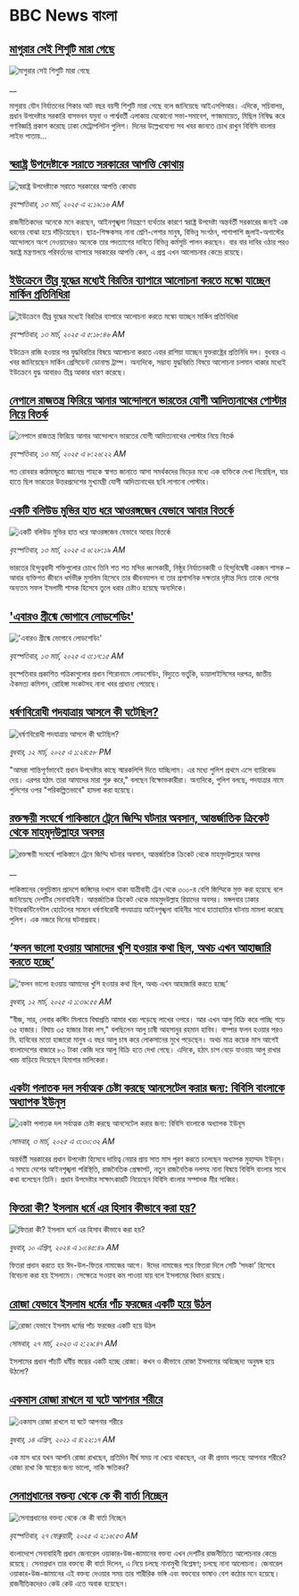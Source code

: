 # BBC News বাংলা## [মাগুরার সেই শিশুটি মারা গেছে](https://www.bbc.co.uk/bengali/live/c5yx20rrk5xt?at_campaign=githubrss)![মাগুরার সেই শিশুটি মারা গেছে](https://ichef.bbci.co.uk/ace/standard/240/cpsprodpb/ee43/live/4397c360-ffce-11ef-8c3d-b7dcc7510cb1.jpg)__মাগুরায় যৌন নির্যাতনের শিকার আট বছর বয়সী শিশুটি মারা গেছে বলে জানিয়েছে আইএসপিআর। এদিকে, সচিবালয়, প্রধান উপদেষ্টার সরকারি বাসভবন যমুনা ও পার্শ্ববর্তী এলাকায় যেকোনো সভা-সমাবেশ, গণজমায়েত, মিছিল নিষিদ্ধ করে গণবিজ্ঞপ্তি প্রকাশ করেছে ঢাকা মেট্রোপলিটন পুলিশ। দিনের উল্লেখযোগ্য সব খবর জানতে চোখ রাখুন বিবিসি বাংলার লাইভ পাতায়...## [স্বরাষ্ট্র উপদেষ্টাকে সরাতে সরকারের আপত্তি কোথায়](https://www.bbc.com/bengali/articles/cx2rgyj8731o?at_campaign=githubrss)![স্বরাষ্ট্র উপদেষ্টাকে সরাতে সরকারের আপত্তি কোথায়](https://ichef.bbci.co.uk/ace/standard/240/cpsprodpb/7f62/live/dfc7ae80-ff65-11ef-9c50-1fc1966647c9.jpg)_বৃহস্পতিবার, ১৩ মার্চ, ২০২৫ এ ২:১৯:১৬ AM_রাজনীতিকদের অনেকে মনে করছেন, আইনশৃঙ্খলা নিয়ন্ত্রণে ব্যর্থতার কারণে স্বরাষ্ট্র উপদেষ্টা অন্তর্বর্তী সরকারের জন্যই এক ধরনের বোঝা হয়ে দাঁড়িয়েছেন। ছাত্র-শিক্ষকসহ নানা শ্রেণি-পেশার মানুষ, বিভিন্ন সংগঠন, পাশাপাশি জুলাই-অগাস্টের আন্দোলনে অংশ নেওয়াদেরও অনেকে তার পদত্যাগের দাবিতে বিভিন্ন কর্মসূচি পালন করছেন। বার বার দাবির ওঠার পরও স্বরাষ্ট্র মন্ত্রণালয়ে পরিবর্তনের ব্যাপারে সরকারের আপত্তি কেন, এ প্রশ্ন এখন আলোচনার কেন্দ্রে রয়েছে।## [ইউক্রেনে তীব্র যুদ্ধের মধ্যেই বিরতির ব্যাপারে আলোচনা করতে মস্কো যাচ্ছেন মার্কিন প্রতিনিধিরা](https://www.bbc.com/bengali/articles/c3rn1p8zgedo?at_campaign=githubrss)![ইউক্রেনে তীব্র যুদ্ধের মধ্যেই বিরতির ব্যাপারে আলোচনা করতে মস্কো যাচ্ছেন মার্কিন প্রতিনিধিরা](https://ichef.bbci.co.uk/ace/standard/240/cpsprodpb/ab1c/live/d0e6a710-ffc2-11ef-8c3d-b7dcc7510cb1.jpg)_বৃহস্পতিবার, ১৩ মার্চ, ২০২৫ এ ৫:১৮:৪৬ AM_ইউক্রেন রাজি হওয়ার পর যুদ্ধবিরতির বিষয়ে আলোচনা করতে এবার রাশিয়া যাচ্ছেন যুক্তরাষ্ট্রের প্রতিনিধি দল। বুধবার এ খবর জানিয়েছেন মার্কিন প্রেসিডেন্ট ডোনাল্ড ট্রাম্প। অন্যদিকে, সম্ভাব্য যুদ্ধবিরতি বিষয়ে আলোচনা চলমান থাকার মধ্যেই ইউক্রেনে যুদ্ধ আবারও তীব্র আকার ধারণ করেছে।## [নেপালে রাজতন্ত্র ফিরিয়ে আনার আন্দোলনে ভারতের যোগী আদিত্যনাথের পোস্টার নিয়ে বিতর্ক](https://www.bbc.com/bengali/articles/czdngz21600o?at_campaign=githubrss)![নেপালে রাজতন্ত্র ফিরিয়ে আনার আন্দোলনে ভারতের যোগী আদিত্যনাথের পোস্টার নিয়ে বিতর্ক](https://ichef.bbci.co.uk/ace/standard/240/cpsprodpb/c51b/live/2baf1be0-ff1f-11ef-b50e-9d086302645f.jpg)_বৃহস্পতিবার, ১৩ মার্চ, ২০২৫ এ ৮:২৬:২২ AM_গত রোববার কাঠমান্ডুতে জ্ঞানেন্দ্র শাহকে স্বাগত জানাতে আসা সমর্থকদের ভিড়ের মধ্যে এক ব্যক্তিকে দেখা গিয়েছিল, যার হাতে ছিল ভারতের উত্তরপ্রদেশের মুখ্যমন্ত্রী যোগী আদিত্যনাথের ছবি লাগানো পোস্টার।## [একটি বলিউড মুভির হাত ধরে আওরঙ্গজেব যেভাবে আবার বিতর্কে](https://www.bbc.com/bengali/articles/c3d8nggdn98o?at_campaign=githubrss)![একটি বলিউড মুভির হাত ধরে আওরঙ্গজেব যেভাবে আবার বিতর্কে](https://ichef.bbci.co.uk/ace/standard/240/cpsprodpb/9a57/live/f1842750-fde6-11ef-a8b1-950887ddc6e5.png)_বৃহস্পতিবার, ১৩ মার্চ, ২০২৫ এ ৬:২৮:১৯ AM_ভারতের হিন্দুত্ববাদী শক্তিগুলোর চোখে তিনি শত শত মন্দির ধ্বংসকারী, নিষ্ঠুর নির্যাতনকারী ও হিন্দুবিদ্বেষী একজন শাসক – আবার ব্যক্তিগত জীবনে ধর্মভীরু মুসলিম হিসেবে তার জীবনযাপন বা তার প্রশাসনিক দক্ষতার দৃষ্টান্ত দিয়ে তাকে দেশের অন্যতম সফল ইসলামী শাসক হিসেবে তুলে ধরার চেষ্টাও হয়েছে অন্যদিকে।## ['এবারও গ্রীষ্মে ভোগাবে লোডশেডিং'](https://www.bbc.com/bengali/articles/ckgykymknnro?at_campaign=githubrss)!['এবারও গ্রীষ্মে ভোগাবে লোডশেডিং'](https://ichef.bbci.co.uk/ace/standard/240/cpsprodpb/bcfd/live/efa56ec0-ffb3-11ef-8016-af2c5a0756a9.jpg)_বৃহস্পতিবার, ১৩ মার্চ, ২০২৫ এ ৩:১৭:১৫ AM_বৃহস্পতিবার প্রকাশিত পত্রিকাগুলোর প্রধান শিরোনামে লোডশেডিং, বিদ্যুতে ভর্তুকি, ডায়ালাইসিসের দরপত্র, জাতীয়  ঐকমত্য কমিশন, রোহিঙ্গা সংকটসহ নানা খবর প্রাধান্য পেয়েছে।## [ধর্ষণবিরোধী পদযাত্রায় আসলে কী ঘটেছিল?](https://www.bbc.com/bengali/articles/cyvegd7venvo?at_campaign=githubrss)![ধর্ষণবিরোধী পদযাত্রায় আসলে কী ঘটেছিল?](https://ichef.bbci.co.uk/ace/standard/240/cpsprodpb/e4fc/live/dc582b10-ff35-11ef-8bc4-0f1da5ca8de4.jpg)_বুধবার, ১২ মার্চ, ২০২৫ এ ১:২৪:৫৮ PM_"আমরা শান্তিপূর্ণভাবেই প্রধান উপদেষ্টার কাছে স্মারকলিপি দিতে যাচ্ছিলাম। এর মধ্যে পুলিশ প্রথমে এসে ব্যারিকেড দেয়। এরপর হঠাৎ তারা আমাদের মারা শুরু করে," বলছেন বিক্ষোভকারীরা। অন্যদিকে, পুলিশ বলছে, পদযাত্রার নামে পুলিশের ওপর "পরিকল্পিতভাবে" হামলা করা হয়েছে।## [রক্তক্ষয়ী সংঘর্ষে পাকিস্তানে ট্রেনে জিম্মি ঘটনার অবসান, আন্তর্জাতিক ক্রিকেট থেকে মাহমুদউল্লাহর অবসর](https://www.bbc.co.uk/bengali/live/cj0q1g5zze4t?at_campaign=githubrss)![রক্তক্ষয়ী সংঘর্ষে পাকিস্তানে ট্রেনে জিম্মি ঘটনার অবসান, আন্তর্জাতিক ক্রিকেট থেকে মাহমুদউল্লাহর অবসর](https://ichef.bbci.co.uk/ace/standard/240/cpsprodpb/884c/live/ea414a40-ff62-11ef-b50e-9d086302645f.png)__পাকিস্তানের বেলুচিস্তান প্রদেশে জঙ্গিদের দখলে থাকা যাত্রীবাহী ট্রেন থেকে ৩০০-র বেশি জিম্মিকে মুক্ত করা হয়েছে বলে জানিয়েছে দেশটির সেনাবাহিনী। আন্তর্জাতিক ক্রিকেট থেকে মাহমুদউল্লাহ রিয়াদের অবসর। মঙ্গলবার ঢাকার ইন্টারকন্টিনেন্টাল হোটেলের সামনে ধর্ষণবিরোধী পদযাত্রায় আইনশৃঙ্খলা বাহিনীর সাথে হাতাহাতির ঘটনায় মামলা করেছে পুলিশ। এক নজরে দিনের ঘটনাপ্রবাহ।## [‘ফলন ভালো হওয়ায় আমাদের খুশি হওয়ার কথা ছিল, অথচ এখন আহাজারি করতে হচ্ছে’](https://www.bbc.com/bengali/articles/cn9v85dl3ryo?at_campaign=githubrss)![‘ফলন ভালো হওয়ায় আমাদের খুশি হওয়ার কথা ছিল, অথচ এখন আহাজারি করতে হচ্ছে’](https://ichef.bbci.co.uk/ace/standard/240/cpsprodpb/130b/live/e4e954d0-fe8f-11ef-b95e-dd2955f18f8f.jpg)_বুধবার, ১২ মার্চ, ২০২৫ এ ১:৩৯:৫৫ AM_"বীজ, সার, লেবার কস্টিং মিলায়ে বিঘাপ্রতি আমার খরচ পড়েছে লাখের ওপরে। আর এখন আলু বিক্রি করে পাচ্ছি গড়ে ৬৫ হাজার। বিঘায় ৩৫ হাজার টাকা লস," বলছিলেন আলু চাষী আহসানুর রহমান হাবিব। বাম্পার ফলন হওয়ার পরও মি. হাবিবের মতো হাজারো মানুষ এ বছর আলু চাষ করে লোকসানের মুখে পড়েছেন। অথচ মাত্র কয়েক মাস আগেই বাংলাদেশের বাজারে ৮০ টাকা কেজি দরে আলু বিক্রি হতে দেখা গেছে। এদিকে, হঠাৎ চাপ বেড়ে যাওয়ায় আলু রাখার খরচ বাড়িয়ে দিয়েছেন হিমাগার মালিকেরা।## [একটা পলাতক দল সর্বাত্মক চেষ্টা করছে আনসেটেল করার জন্য:  বিবিসি বাংলাকে অধ্যাপক ইউনূস ](https://www.bbc.com/bengali/articles/cn4yy9gr8dlo?at_campaign=githubrss)![একটা পলাতক দল সর্বাত্মক চেষ্টা করছে আনসেটেল করার জন্য:  বিবিসি বাংলাকে অধ্যাপক ইউনূস ](https://ichef.bbci.co.uk/ace/standard/240/cpsprodpb/62c1/live/00c95a20-f5bb-11ef-896e-d7e7fb1719a4.jpg)_সোমবার, ৩ মার্চ, ২০২৫ এ ৩:৩০:৩২ AM_অন্তর্বর্তী সরকারের প্রধান উপদেষ্টা হিসেবে দায়িত্ব নেয়ার প্রায় সাত মাস পূরণ করতে চলেছেন অধ্যাপক মুহাম্মদ ইউনূস। এ সময়ে দেশের আইনশৃঙ্খলা পরিস্থিতি, রাজনৈতিক প্রেক্ষাপট, নতুন রাজনৈতিক দলসহ নানা বিষয়ে বিবিসি বাংলার সাথে কথা বলেছেন তিনি। প্রধান উপদেষ্টার সাক্ষাৎকারটি নিয়েছেন বিবিসি বাংলার সম্পাদক মীর সাব্বির।## [ফিতরা কী? ইসলাম ধর্মে এর হিসাব কীভাবে করা হয়?](https://www.bbc.com/bengali/articles/cglvy6z66v7o?at_campaign=githubrss)![ফিতরা কী? ইসলাম ধর্মে এর হিসাব কীভাবে করা হয়?](https://ichef.bbci.co.uk/ace/standard/240/cpsprodpb/f80f/live/ed98d290-f71a-11ee-af97-c31fb967c02d.jpg)_বুধবার, ১০ এপ্রিল, ২০২৪ এ ১০:৪৫:৪৯ AM_ফিতরা প্রদান করতে হয় ঈদ-উল-ফিতর নামাজের আগে। ঈদের নামাজের পরে ফিতরা দিলে সেটি ‘সদকা’ হিসেবে বিবেচনা করা হয় ইসলামে। সেক্ষেত্রে সওয়াব কম পাওয়া যায় বলে ইসলামের বিধান রয়েছে।## [রোজা যেভাবে ইসলাম ধর্মের পাঁচ ফরজের একটি হয়ে উঠল](https://www.bbc.com/bengali/articles/c3g54741n7xo?at_campaign=githubrss)![রোজা যেভাবে ইসলাম ধর্মের পাঁচ ফরজের একটি হয়ে উঠল](https://ichef.bbci.co.uk/ace/standard/240/cpsprodpb/4189/live/d60d8e90-cbe7-11ed-b78d-cd916892f770.jpg)_সোমবার, ২৭ মার্চ, ২০২৩ এ ২:২৯:৪৭ AM_ইসলামের প্রধান পাঁচটি ধর্মীয় স্তম্ভের একটি হচ্ছে রোজা। কখন ও কীভাবে রোজা ইসলামের অবিচ্ছেদ্য অনুষঙ্গ হয়ে উঠলো?## [একমাস রোজা রাখলে যা ঘটে আপনার শরীরে](https://www.bbc.com/bengali/news-44111398?at_campaign=githubrss)![একমাস রোজা রাখলে যা ঘটে আপনার শরীরে](https://ichef.bbci.co.uk/ace/standard/240/cpsprodpb/CA0A/production/_106822715_gettyimages-541284296.jpg)_বুধবার, ১৪ এপ্রিল, ২০২১ এ ৪:২২:১৭ AM_এক মাস ধরে যখন আপনি রোজা রাখছেন, প্রতিদিন দীর্ঘ সময় না খেয়ে থাকছেন, এর কী প্রভাব পড়ছে আপনার শরীরে? রোজা রাখা কি স্বাস্থ্যের জন্য ভালো, নাকি ক্ষতিকর?## [সেনাপ্রধানের বক্তব্য থেকে কে কী বার্তা নিচ্ছেন](https://www.bbc.com/bengali/articles/cx2rmvxz2d8o?at_campaign=githubrss)![সেনাপ্রধানের বক্তব্য থেকে কে কী বার্তা নিচ্ছেন](https://ichef.bbci.co.uk/ace/standard/240/cpsprodpb/86f9/live/ca3a6c50-f467-11ef-aeb3-bb556fdec0fe.png)_বৃহস্পতিবার, ২৭ ফেব্রুয়ারী, ২০২৫ এ ২:১৬:৫৩ AM_বাংলাদেশে সেনাবাহিনী প্রধান জেনারেল ওয়াকার-উজ-জামানের বক্তব্য এখন দেশটির রাজনীতিতে আলোচনার কেন্দ্রে রয়েছে। সেনাপ্রধান তার বক্তব্যে কী বার্তা দিলেন, এ নিয়ে চলছে নানামুখী বিশ্লেষণ; চলছে নানা আলোচনা। জেনারেল ওয়াকার-উজ-জামানের এই বক্তব্য দেওয়ার সময় তার শারীরিক ভঙ্গি এবং বক্তব্যের ভাষাও বেশ কঠোর মনে হয়েছে। রাজনীতিকদেরও কেউ কেউ এতে  অবাক হয়েছেন।